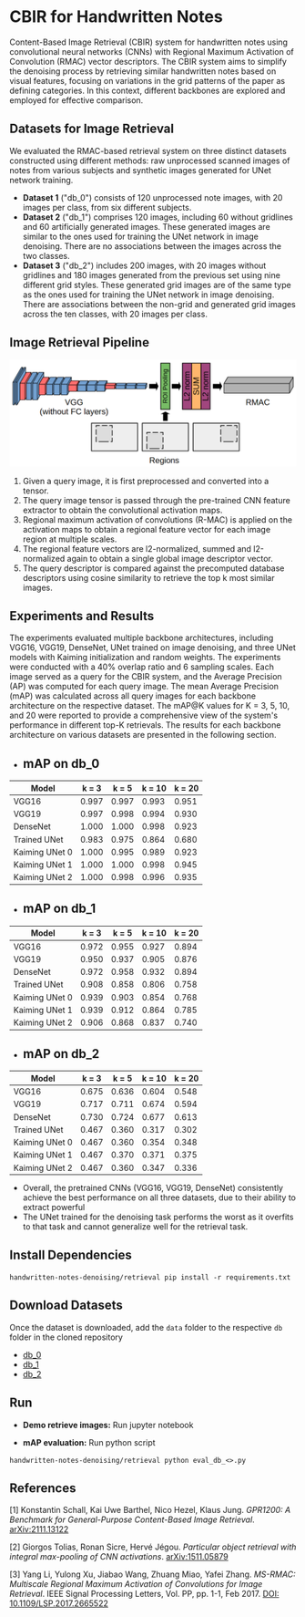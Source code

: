 # CBIR for Handwritten Notes

Content-Based Image Retrieval (CBIR) system for handwritten notes using convolutional neural networks (CNNs) with Regional Maximum Activation of Convolution (RMAC) vector descriptors. The CBIR system aims to simplify the denoising process by retrieving similar handwritten notes based on visual features, focusing on variations in the grid patterns of the paper as defining categories. In this context, different backbones are explored and employed for effective comparison.

## Datasets for Image Retrieval

We evaluated the RMAC-based retrieval system on three distinct datasets constructed using
different methods: raw unprocessed scanned images of notes from various subjects and synthetic
images generated for UNet network training.
- **Dataset 1** ("db_0") consists of 120 unprocessed note images, with 20 images per class,
from six different subjects.
- **Dataset 2** ("db_1") comprises 120 images, including 60 without gridlines and 60 artificially
generated images. These generated images are similar to the ones used for training the
UNet network in image denoising. There are no associations between the images across
the two classes.
- **Dataset 3** ("db_2") includes 200 images, with 20 images without gridlines and 180 images
generated from the previous set using nine different grid styles. These generated grid
images are of the same type as the ones used for training the UNet network in image
denoising. There are associations between the non-grid and generated grid images across
the ten classes, with 20 images per class.

## Image Retrieval Pipeline

![CBIR Pipeline](./assets/CBIR_architecture.png)

1. Given a query image, it is first preprocessed and converted into a tensor.
2. The query image tensor is passed through the pre-trained CNN feature extractor to obtain
the convolutional activation maps.
3. Regional maximum activation of convolutions (R-MAC) is applied on the activation maps
to obtain a regional feature vector for each image region at multiple scales.
4. The regional feature vectors are l2-normalized, summed and l2-normalized again to obtain
a single global image descriptor vector.
5. The query descriptor is compared against the precomputed database descriptors using
cosine similarity to retrieve the top k most similar images.

## Experiments and Results

The experiments evaluated multiple backbone architectures, including VGG16, VGG19, DenseNet, UNet trained on image denoising, and three UNet models with Kaiming initialization and random weights. The experiments were conducted with a 40% overlap ratio and 6 sampling scales. Each image served as a query for the CBIR system, and the Average Precision (AP) was computed for each query image. The mean Average Precision (mAP) was calculated across all query images for each backbone architecture on the respective dataset. The mAP@K values for K = 3, 5, 10, and 20 were reported to provide a comprehensive view of the system's performance in different top-K retrievals. The results for each backbone architecture on various datasets are presented in the following section.

- ## mAP on db\_0

| Model         | k = 3  | k = 5  | k = 10 | k = 20 |
|---------------|--------|--------|--------|--------|
| VGG16         | 0.997  | 0.997  | 0.993  | 0.951  |
| VGG19         | 0.997  | 0.998  | 0.994  | 0.930  |
| DenseNet      | 1.000  | 1.000  | 0.998  | 0.923  |
| Trained UNet  | 0.983  | 0.975  | 0.864  | 0.680  |
| Kaiming UNet 0| 1.000  | 0.995  | 0.989  | 0.923  |
| Kaiming UNet 1| 1.000  | 1.000  | 0.998  | 0.945  |
| Kaiming UNet 2| 1.000  | 0.998  | 0.996  | 0.935  |

- ## mAP on db\_1

| Model         | k = 3  | k = 5  | k = 10 | k = 20 |
|---------------|--------|--------|--------|--------|
| VGG16         | 0.972  | 0.955  | 0.927  | 0.894  |
| VGG19         | 0.950  | 0.937  | 0.905  | 0.876  |
| DenseNet      | 0.972  | 0.958  | 0.932  | 0.894  |
| Trained UNet  | 0.908  | 0.858  | 0.806  | 0.758  |
| Kaiming UNet 0| 0.939  | 0.903  | 0.854  | 0.768  |
| Kaiming UNet 1| 0.939  | 0.912  | 0.864  | 0.785  |
| Kaiming UNet 2| 0.906  | 0.868  | 0.837  | 0.740  |

- ## mAP on db\_2

| Model         | k = 3  | k = 5  | k = 10 | k = 20 |
|---------------|--------|--------|--------|--------|
| VGG16         | 0.675  | 0.636  | 0.604  | 0.548  |
| VGG19         | 0.717  | 0.711  | 0.674  | 0.594  |
| DenseNet      | 0.730  | 0.724  | 0.677  | 0.613  |
| Trained UNet  | 0.467  | 0.360  | 0.317  | 0.302  |
| Kaiming UNet 0| 0.467  | 0.360  | 0.354  | 0.348  |
| Kaiming UNet 1| 0.467  | 0.370  | 0.371  | 0.375  |
| Kaiming UNet 2| 0.467  | 0.360  | 0.347  | 0.336  |

- Overall, the pretrained CNNs (VGG16, VGG19, DenseNet) consistently achieve the best performance on all three datasets, due to their ability to extract powerful
- The UNet trained for the denoising task performs the worst as it overfits to that task and cannot generalize well for the retrieval task.


## Install Dependencies

```console
handwritten-notes-denoising/retrieval pip install -r requirements.txt
```

## Download Datasets

Once the dataset is downloaded, add the `data` folder to the respective `db` folder in the cloned repository

- [db_0](https://archive.org/compress/db_0_20231123/formats=ITEM%20TILE,JPEG,ARCHIVE%20BITTORRENT,METADATA)
- [db_1](https://archive.org/compress/db_1_20231123/formats=ITEM%20TILE,PNG,ARCHIVE%20BITTORRENT,METADATA)
- [db_2](https://archive.org/compress/db_2_20231123/formats=ITEM%20TILE,PNG,ARCHIVE%20BITTORRENT,METADATA)

## Run

- **Demo retrieve images:** Run jupyter notebook

- **mAP evaluation:** Run python script
```console
handwritten-notes-denoising/retrieval python eval_db_<>.py
```


## References

[1] Konstantin Schall, Kai Uwe Barthel, Nico Hezel, Klaus Jung. *GPR1200: A Benchmark for General-Purpose Content-Based Image Retrieval*. [arXiv:2111.13122](https://arxiv.org/abs/2111.13122)

[2] Giorgos Tolias, Ronan Sicre, Hervé Jégou. *Particular object retrieval with integral max-pooling of CNN activations*. [arXiv:1511.05879](https://arxiv.org/abs/1511.05879)

[3] Yang Li, Yulong Xu, Jiabao Wang, Zhuang Miao, Yafei Zhang. *MS-RMAC: Multiscale Regional Maximum Activation of Convolutions for Image Retrieval*. IEEE Signal Processing Letters, Vol. PP, pp. 1-1, Feb 2017. [DOI: 10.1109/LSP.2017.2665522](https://doi.org/10.1109/LSP.2017.2665522)

